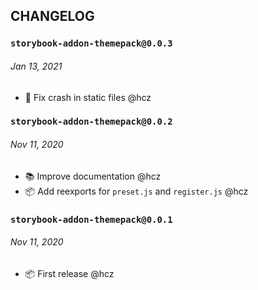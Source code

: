 ## CHANGELOG

### `storybook-addon-themepack@0.0.3`

###### _Jan 13, 2021_
- 🐛 Fix crash in static files @hcz

### `storybook-addon-themepack@0.0.2`

###### _Nov 11, 2020_
- 📚 Improve documentation @hcz
- 📦 Add reexports for `preset.js` and `register.js` @hcz

### `storybook-addon-themepack@0.0.1`

###### _Nov 11, 2020_
- 📦 First release @hcz
